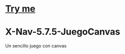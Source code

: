 # [Try me](https://mcarmonaa.github.io/X-Nav-5.7.6-JuegoCanvas/)

# X-Nav-5.7.5-JuegoCanvas
Un sencillo juego con canvas
